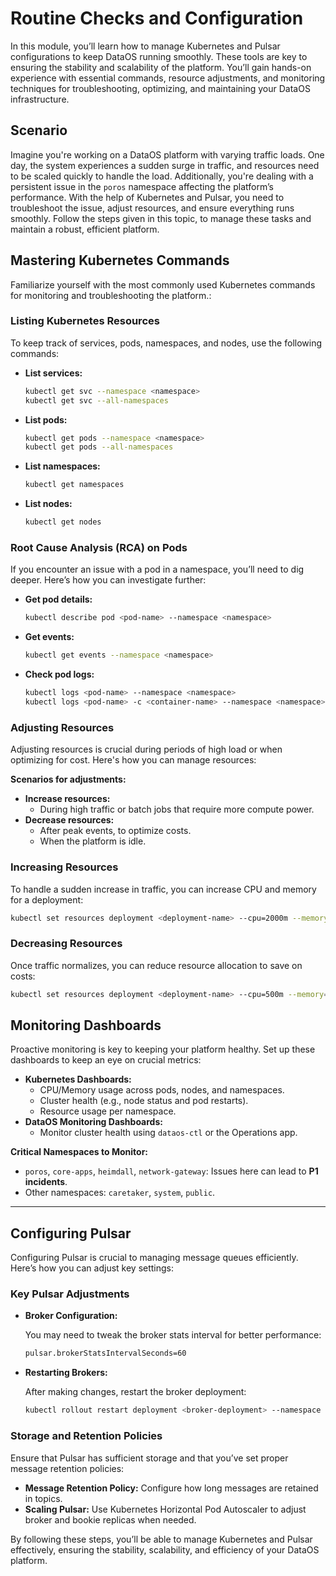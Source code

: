 # Routine Checks and Configuration

In this module, you’ll learn how to manage Kubernetes and Pulsar configurations to keep DataOS running smoothly. These tools are key to ensuring the stability and scalability of the platform. You’ll gain hands-on experience with essential commands, resource adjustments, and monitoring techniques for troubleshooting, optimizing, and maintaining your DataOS infrastructure.

## Scenario 

Imagine you're working on a DataOS platform with varying traffic loads. One day, the system experiences a sudden surge in traffic, and resources need to be scaled quickly to handle the load. Additionally, you're dealing with a persistent issue in the `poros` namespace affecting the platform’s performance. With the help of Kubernetes and Pulsar, you need to troubleshoot the issue, adjust resources, and ensure everything runs smoothly. Follow the steps given in this topic, to manage these tasks and maintain a robust, efficient platform.

## Mastering Kubernetes Commands

Familiarize yourself with the most commonly used Kubernetes commands for monitoring and troubleshooting the platform.:

### **Listing Kubernetes Resources**

To keep track of services, pods, namespaces, and nodes, use the following commands:

- **List services:**
    
    ```bash
    kubectl get svc --namespace <namespace>
    kubectl get svc --all-namespaces
    ```
    
- **List pods:**
    
    ```bash
    kubectl get pods --namespace <namespace>
    kubectl get pods --all-namespaces
    ```
    
- **List namespaces:**
    
    ```bash
    kubectl get namespaces
    ```
    
- **List nodes:**
    
    ```bash
    kubectl get nodes
    ```
    

### **Root Cause Analysis (RCA) on Pods**

If you encounter an issue with a pod in a namespace, you’ll need to dig deeper. Here’s how you can investigate further:

- **Get pod details:**
    
    ```bash
    kubectl describe pod <pod-name> --namespace <namespace>
    ```
    
- **Get events:**
    
    ```bash
    kubectl get events --namespace <namespace>
    ```
    
- **Check pod logs:**
    
    ```bash
    kubectl logs <pod-name> --namespace <namespace>
    kubectl logs <pod-name> -c <container-name> --namespace <namespace>
    ```
    

### **Adjusting Resources**

Adjusting resources is crucial during periods of high load or when optimizing for cost. Here's how you can manage resources:

**Scenarios for adjustments:**

- **Increase resources:**
    - During high traffic or batch jobs that require more compute power.
- **Decrease resources:**
    - After peak events, to optimize costs.
    - When the platform is idle.

### **Increasing Resources**

To handle a sudden increase in traffic, you can increase CPU and memory for a deployment:

```bash
kubectl set resources deployment <deployment-name> --cpu=2000m --memory=2Gi --namespace <namespace>
```

### **Decreasing Resources**

Once traffic normalizes, you can reduce resource allocation to save on costs:

```bash
kubectl set resources deployment <deployment-name> --cpu=500m --memory=1Gi --namespace <namespace>
```

## **Monitoring Dashboards**

Proactive monitoring is key to keeping your platform healthy. Set up these dashboards to keep an eye on crucial metrics:

- **Kubernetes Dashboards:**
    - CPU/Memory usage across pods, nodes, and namespaces.
    - Cluster health (e.g., node status and pod restarts).
    - Resource usage per namespace.
- **DataOS Monitoring Dashboards:**
    - Monitor cluster health using `dataos-ctl` or the Operations app.

**Critical Namespaces to Monitor:**

- `poros`, `core-apps`, `heimdall`, `network-gateway`: Issues here can lead to **P1 incidents**.
- Other namespaces: `caretaker`, `system`, `public`.

---

## **Configuring Pulsar**

Configuring Pulsar is crucial to managing message queues efficiently. Here’s how you can adjust key settings:

### **Key Pulsar Adjustments**

- **Broker Configuration:**
    
    You may need to tweak the broker stats interval for better performance:
    
    ```bash
    pulsar.brokerStatsIntervalSeconds=60
    ```
    
- **Restarting Brokers:**
    
    After making changes, restart the broker deployment:
    
    ```bash
    kubectl rollout restart deployment <broker-deployment> --namespace <namespace>
    ```
    

### **Storage and Retention Policies**

Ensure that Pulsar has sufficient storage and that you’ve set proper message retention policies:

- **Message Retention Policy:** Configure how long messages are retained in topics.
- **Scaling Pulsar:** Use Kubernetes Horizontal Pod Autoscaler to adjust broker and bookie replicas when needed.

By following these steps, you’ll be able to manage Kubernetes and Pulsar effectively, ensuring the stability, scalability, and efficiency of your DataOS platform.